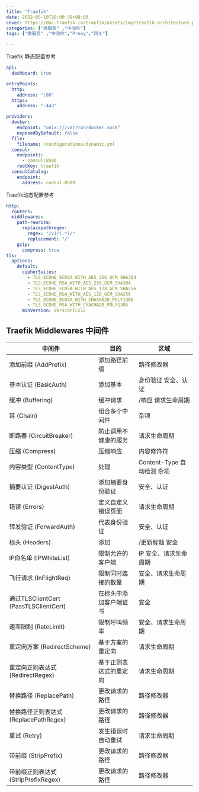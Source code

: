 ```yaml
---
title: "Traefik"
date: 2022-05-10T20:00:39+08:00 
cover: https://doc.traefik.io/traefik/assets/img/traefik-architecture.png
categories: ["微服务" ,"中间件"]
tags: ["微服务" ,"中间件","Proxy","网关"]

---
```



Traefik 静态配置参考
```yaml
api:
  dashboard: true

entryPoints:
  http:
    address: ":80"
  https:
    address: ":443"

providers:
  docker:
    endpoint: "unix:///var/run/docker.sock"
    exposedByDefault: false
  file:
    filename: /configurations/dynamic.yml
  consul:
    endpoints:
      - consul:8500
    rootKey: traefik
  consulCatalog:
    endpoint:
      address: consul:8500
```


Traefik动态配置参考
```yaml
http:
  routers:
  middlewares:
    path-rewrite:
      replacepathregex:
        regex: "/v1/(.*)/"
        replacement: "/"
    gzip:
      compress: true
tls:
  options:
    default:
      cipherSuites:
        - TLS_ECDHE_ECDSA_WITH_AES_256_GCM_SHA384
        - TLS_ECDHE_RSA_WITH_AES_256_GCM_SHA384
        - TLS_ECDHE_ECDSA_WITH_AES_128_GCM_SHA256
        - TLS_ECDHE_RSA_WITH_AES_128_GCM_SHA256
        - TLS_ECDHE_ECDSA_WITH_CHACHA20_POLY1305
        - TLS_ECDHE_RSA_WITH_CHACHA20_POLY1305
      minVersion: VersionTLS12
```



## Traefik Middlewares 中间件
| 中间件    | 目的 |    区域 |
|  ----   | ----  | --- | 
| 添加前缀 (AddPrefix)  |    添加路径前缀 | 路径修改器 | 
| 基本认证 (BasicAuth)  |    添加基本 | 身份验证 安全、认证  | 
| 缓冲 (Buffering)  |    缓冲请求 | /响应 请求生命周期 |
| 链 (Chain)  |    组合多个中间件 |    杂项 |
| 断路器 (CircuitBreaker)  |    防止调用不健康的服务 |    请求生命周期 |
| 压缩 (Compress)  |    压缩响应 |    内容修饰符 |
| 内容类型 (ContentType)  |    处理 |  Content-Type 自动检测 杂项 |
| 摘要认证 (DigestAuth)  |    添加摘要身份验证 |    安全、认证 |
| 错误 (Errors)     |    定义自定义错误页面 |    请求生命周期 |
| 转发验证 (ForwardAuth)           |    代表身份验证 |    安全、认证 |
| 标头 (Headers)  |    添加          | /更新标题 安全 |
| IP白名单 (IPWhiteList)              |    限制允许的客户端 |  IP 安全、请求生命周期 |
| 飞行请求 (InFlightReq)           |    限制同时连接的数量 |    安全、请求生命周期 |
| 通过TLSClientCert (PassTLSClientCert)  |    在标头中添加客户端证书 |    安全 |
| 速率限制 (RateLimit)            |    限制呼叫频率 |    安全、请求生命周期 |
| 重定向方案 (RedirectScheme)           |    基于方案的重定向 |    请求生命周期 |
| 重定向正则表达式 (RedirectRegex)       |    基于正则表达式的重定向 |    请求生命周期 |
| 替换路径 (ReplacePath) |    更改请求的路径 |    路径修改器 |
| 替换路径正则表达式 (ReplacePathRegex)   |    更改请求的路径 |    路径修改器 |
| 重试 (Retry)  |    发生错误时自动重试 |    请求生命周期 |
| 带前缀 (StripPrefix)  |    更改请求的路径 |    路径修改器 |
| 带前缀正则表达式 (StripPrefixRegex)  |    更改请求的路径 |    路径修改器 |